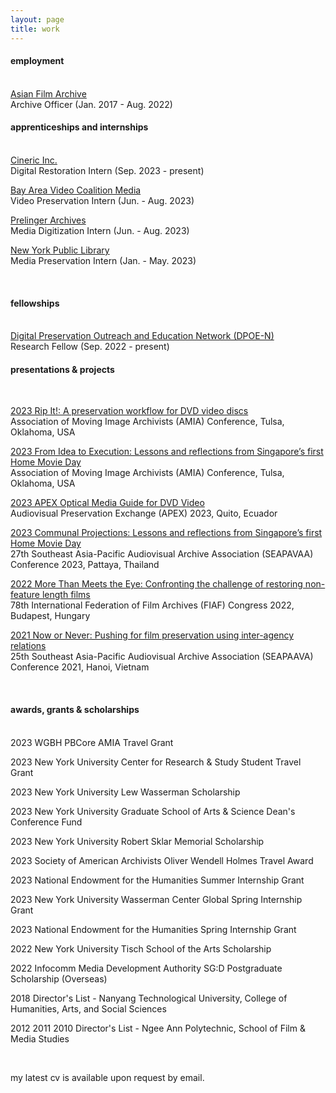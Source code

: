 ```yaml
---
layout: page
title: work
---
```


<h4>employment</h4>
<br>
<u>Asian Film Archive</u>
<br>Archive Officer (Jan. 2017 - Aug. 2022)

<br>
<h4>apprenticeships and internships</h4>
<br>
<u>Cineric Inc.</u>
<br>Digital Restoration Intern (Sep. 2023 - present)

<u>Bay Area Video Coalition Media</u>
<br>Video Preservation Intern (Jun. - Aug. 2023)

<u>Prelinger Archives</u>
<br>Media Digitization Intern (Jun. - Aug. 2023)

<u>New York Public Library</u>
<br>Media Preservation Intern (Jan. - May. 2023)

<br>
<h4>fellowships</h4>
<br>
<u>Digital Preservation Outreach and Education Network (DPOE-N)</u>
<br>Research Fellow (Sep. 2022 - present)

<br>
<h4>presentations & projects</h4>
<br>

<u>2023 Rip It!: A preservation workflow for DVD video discs</u><br>
Association of Moving Image Archivists (AMIA) Conference, Tulsa, Oklahoma, USA

<u>2023 From Idea to Execution: Lessons and reflections from Singapore’s first Home Movie Day</u><br>
Association of Moving Image Archivists (AMIA) Conference, Tulsa, Oklahoma, USA

<u>2023 APEX Optical Media Guide for DVD Video</u><br>
Audiovisual Preservation Exchange (APEX) 2023, Quito, Ecuador

<u>2023 Communal Projections: Lessons and reflections from Singapore’s first Home Movie Day</u><br>
27th Southeast Asia-Pacific Audiovisual Archive Association (SEAPAVAA) Conference 2023, Pattaya, Thailand

<u>2022 More Than Meets the Eye: Confronting the challenge of restoring non-feature length films</u><br>
78th International Federation of Film Archives (FIAF) Congress 2022, Budapest, Hungary

<u>2021 Now or Never: Pushing for film preservation using inter-agency relations</u><br>
25th Southeast Asia-Pacific Audiovisual Archive Association (SEAPAAVA) Conference 2021, Hanoi, Vietnam

<br>
<h4>awards, grants & scholarships</h4>
<br>
2023 WGBH PBCore AMIA Travel Grant

2023 New York University Center for Research & Study Student Travel Grant

2023 New York University Lew Wasserman Scholarship

2023 New York University Graduate School of Arts & Science Dean's Conference Fund

2023 New York University Robert Sklar Memorial Scholarship

2023 Society of American Archivists Oliver Wendell Holmes Travel Award

2023 National Endowment for the Humanities Summer Internship Grant

2023 New York University Wasserman Center Global Spring Internship Grant

2023 National Endowment for the Humanities Spring Internship Grant

2022 New York University Tisch School of the Arts Scholarship

2022 Infocomm Media Development Authority SG:D Postgraduate Scholarship (Overseas)

2018 Director's List - Nanyang Technological University, College of Humanities, Arts, and Social Sciences

2012 2011 2010 Director's List - Ngee Ann Polytechnic, School of Film & Media Studies

<br>
<p class="message">
  my latest cv is available upon request by email.
</p>

<!-- <p class="message">
  Hey there! This page is included as an example. Feel free to customize it for your own use upon downloading. Carry on!
</p>

Celeste is a lightweight Jekyll theme that features a minimalist, content-first design. It places your content center stage and lets your readers view them in a clutter-free environment without visual distractions. It is based on [Poole](https://github.com/poole/poole), the Jekyll butler, by [@mdo](https://twitter.com/mdo).

In addition to using Poole as its foundation, Celeste is also built using the following open-source projects:

* [normalize.css](http://necolas.github.io/normalize.css/), a modern, HTML5-ready alternative to CSS resets.
* [Font Awesome](https://fontawesome.com/v4.7.0/), the iconic font and CSS toolkit.
* [Hover.css](http://ianlunn.github.io/Hover/), a collection of CSS3 powered hover effects.

Celeste is <i class="fa fa-code"></i> with <i class="fa fa-heart"></i> by [@nicoelayda](https://github.com/nicoelayda). Learn more and contribute on [GitHub](https://github.com/nicoelayda/celeste).

Have questions or suggestions? Feel free to [open an issue on GitHub](https://github.com/nicoelayda/celeste/issues/new) or [ask me on Twitter](https://twitter.com/nicoelayda).

Thanks for reading! -->
